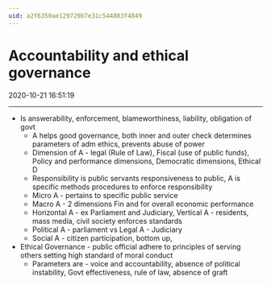 ```yaml
---
uid: a2f6350ae129729b7e31c544883f4849
---
```


# Accountability and ethical governance
2020-10-21 16:51:19

---


-   Is answerability, enforcement, blameworthiness, liability, obligation of govt
    -   A helps good governance, both inner and outer check determines parameters of adm ethics, prevents abuse of power
    -   Dimension of A - legal (Rule of Law), Fiscal (use of public funds), Policy and performance dimensions, Democratic dimensions, Ethical D
    -   Responsibility is public servants responsiveness to public, A is specific methods procedures to enforce responsibility
    -   Micro A - pertains to specific public service
    -   Macro A - 2 dimensions Fin and for overall economic performance
    -   Horizontal A - ex Parliament and Judiciary, Vertical A - residents, mass media, civil society enforces standards
    -   Political A - parliament vs Legal A - Judiciary
    -   Social A - citizen participation, bottom up,
-   Ethical Governance - public official adhere to principles of serving others setting high standard of moral conduct
    -   Parameters are - voice and accountability, absence of political instability, Govt effectiveness, rule of law, absence of graft




